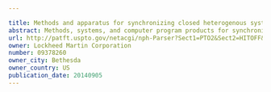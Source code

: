 ```yaml
---

title: Methods and apparatus for synchronizing closed heterogenous systems
abstract: Methods, systems, and computer program products for synchronizing a first closed system with a second closed system are disclosed. A first transaction synchronization function on a first computing device receives a first plurality of user transactions and stores corresponding transaction records in a first synchronization file in a common format. The first transaction synchronization function submits the first plurality of user transactions to the first closed system via a first vendor interface for application to a first database. A second computing device accesses the first synchronization file, translates the transaction records in accordance with a second vendor interface, and submits the translated transaction records to a second closed system via a second vendor interface for application to a second closed system.
url: http://patft.uspto.gov/netacgi/nph-Parser?Sect1=PTO2&Sect2=HITOFF&p=1&u=%2Fnetahtml%2FPTO%2Fsearch-adv.htm&r=1&f=G&l=50&d=PALL&S1=09378260&OS=09378260&RS=09378260
owner: Lockheed Martin Corporation
number: 09378260
owner_city: Bethesda
owner_country: US
publication_date: 20140905
---
```

